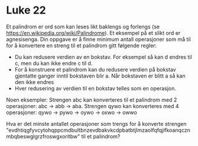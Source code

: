 # Luke 22

Et palindrom er ord som kan leses likt baklengs og forlengs (se https://en.wikipedia.org/wiki/Palindrome). Et eksempel på et slikt ord er agnesisenga.
Din oppgave er å finne minimum antall operasjoner som må til for å konvertere en streng til et palindrom gitt følgende regler:
* Du kan redusere verdien av en bokstav. For eksempel så kan d endres til c, men du kan ikke endre c til d.
* For å konstruere et palindrom kan du redusere verdien på bokstav gjentatte ganger inntil bokstaven blir a. Når bokstaven er blitt a så kan den ikke endres
* Hver redusering av verdien til en bokstav telles som en operasjon.

Noen eksempler:
Strengen abc kan konverteres til et palindrom med 2 operasjoner: abc -> abb -> aba.
Strengen qywo kan konverteres med 4 operasjoner: qywo -> pywo -> oywo -> oxwo -> owwo

Hva er det minste antallet operasjoner som trengs for å konverte strengen  "evdhtiqgfyvcytohqppcmdbultbnzevdbakvkcdpbatbtjlmzaolfqfqjifkoanqcznmbqbeswglgrzfroswgxoritbw" til et palindrom?